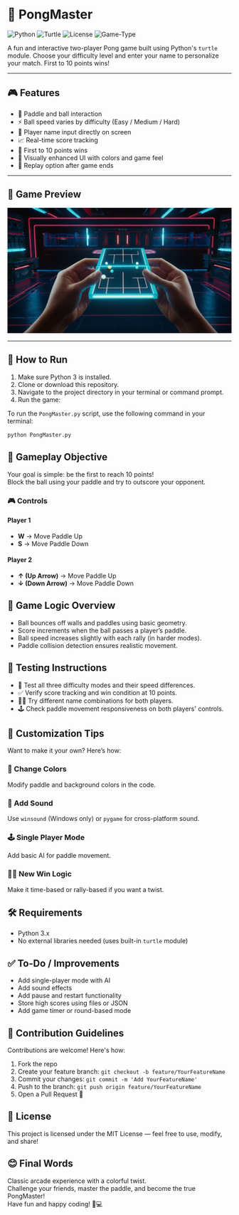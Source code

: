 # 🏓 PongMaster

![Python](https://img.shields.io/badge/Python-3.x-blue?logo=python)
![Turtle](https://img.shields.io/badge/Graphics-Turtle-green)
![License](https://img.shields.io/badge/License-MIT-yellow)
![Game-Type](https://img.shields.io/badge/Game-2%20Player-lightgrey)

A fun and interactive two-player Pong game built using Python's `turtle` module. Choose your difficulty level and enter your name to personalize your match. First to 10 points wins!

---

## 🎮 Features

- 🏓 Paddle and ball interaction  
- ⚡ Ball speed varies by difficulty (Easy / Medium / Hard)  
- 🧍 Player name input directly on screen  
- 📈 Real-time score tracking  
- 🏁 First to 10 points wins  
- 🎨 Visually enhanced UI with colors and game feel  
- 🔄 Replay option after game ends  

---

## 📸 Game Preview

![Game Preview](assets/screenshot.jpg)

---

## 🚀 How to Run

1. Make sure Python 3 is installed.
2. Clone or download this repository.
3. Navigate to the project directory in your terminal or command prompt.
4. Run the game:

To run the `PongMaster.py` script, use the following command in your terminal:

```bash
python PongMaster.py
```

## 🎯 Gameplay Objective
Your goal is simple: be the first to reach 10 points!  
Block the ball using your paddle and try to outscore your opponent.

### 🎮 Controls

#### Player 1
- **W** → Move Paddle Up  
- **S** → Move Paddle Down

#### Player 2
- **↑ (Up Arrow)** → Move Paddle Up  
- **↓ (Down Arrow)** → Move Paddle Down

## 🧠 Game Logic Overview
- Ball bounces off walls and paddles using basic geometry.
- Score increments when the ball passes a player’s paddle.
- Ball speed increases slightly with each rally (in harder modes).
- Paddle collision detection ensures realistic movement.

## 🧪 Testing Instructions
- 🧪 Test all three difficulty modes and their speed differences.
- ✅ Verify score tracking and win condition at 10 points.
- 🧍‍♂️ Try different name combinations for both players.
- 🕹️ Check paddle movement responsiveness on both players' controls.

## 🧩 Customization Tips
Want to make it your own? Here’s how:

### 🎨 Change Colors
Modify paddle and background colors in the code.

### 🎵 Add Sound
Use `winsound` (Windows only) or `pygame` for cross-platform sound.

### 🕹️ Single Player Mode
Add basic AI for paddle movement.

### 🧑‍💻 New Win Logic
Make it time-based or rally-based if you want a twist.

## 🛠️ Requirements
- Python 3.x
- No external libraries needed (uses built-in `turtle` module)

## ✅ To-Do / Improvements
- Add single-player mode with AI
- Add sound effects
- Add pause and restart functionality
- Store high scores using files or JSON
- Add game timer or round-based mode

## 👥 Contribution Guidelines
Contributions are welcome! Here's how:

1. Fork the repo
2. Create your feature branch: `git checkout -b feature/YourFeatureName`
3. Commit your changes: `git commit -m 'Add YourFeatureName'`
4. Push to the branch: `git push origin feature/YourFeatureName`
5. Open a Pull Request 🚀

## 📄 License
This project is licensed under the MIT License — feel free to use, modify, and share!

## 😊 Final Words
Classic arcade experience with a colorful twist.  
Challenge your friends, master the paddle, and become the true PongMaster!  
Have fun and happy coding! 🏓💻

